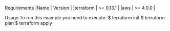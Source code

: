 
Requirements
|Name	   |  Version   |
|terraform |  >= 0.13.1 |
|aws	   |  >= 4.0.0  |

Usage
To run this example you need to execute:
$ terraform init
$ terraform plan
$ terraform apply
